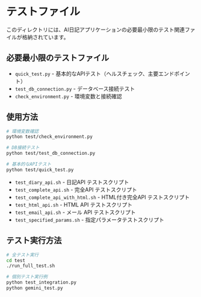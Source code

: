 # テストファイル

このディレクトリには、AI日記アプリケーションの必要最小限のテスト関連ファイルが格納されています。

## 必要最小限のテストファイル

- `quick_test.py` - 基本的なAPIテスト（ヘルスチェック、主要エンドポイント）
- `test_db_connection.py` - データベース接続テスト
- `check_environment.py` - 環境変数と接続確認

## 使用方法

```bash
# 環境変数確認
python test/check_environment.py

# DB接続テスト
python test/test_db_connection.py

# 基本的なAPIテスト
python test/quick_test.py
```
- `test_diary_api.sh` - 日記API テストスクリプト
- `test_complete_api.sh` - 完全API テストスクリプト
- `test_complete_api_with_html.sh` - HTML付き完全API テストスクリプト
- `test_html_api.sh` - HTML API テストスクリプト
- `test_email_api.sh` - メール API テストスクリプト
- `test_specified_params.sh` - 指定パラメータテストスクリプト

## テスト実行方法

```bash
# 全テスト実行
cd test
./run_full_test.sh

# 個別テスト実行例
python test_integration.py
python gemini_test.py
```
